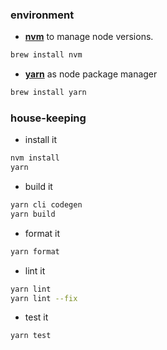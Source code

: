 ### environment

- **[nvm](https://github.com/nvm-sh/nvm)** to manage node versions.

```bash
brew install nvm
```

- **[yarn](https://yarnpkg.com/)** as node package manager

```bash
brew install yarn
```

### house-keeping

- install it

```bash
nvm install
yarn
```

- build it

```bash
yarn cli codegen
yarn build
```

- format it

```bash
yarn format
```

- lint it

```bash
yarn lint
yarn lint --fix
```

- test it

```bash
yarn test
```
